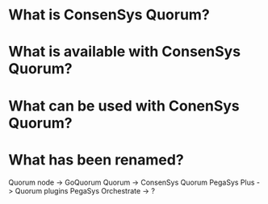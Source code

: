 

# What is ConsenSys Quorum? 



# What is available with ConsenSys Quorum? 


# What can be used with ConenSys Quorum? 

# What has been renamed? 

Quorum node -> GoQuorum 
Quorum -> ConsenSys Quorum 
PegaSys Plus -> Quorum plugins 
PegaSys Orchestrate -> ? 
